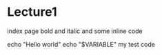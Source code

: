 # Lecture1
index page
bold and italic and some inline code

echo "Hello world"
echo "$VARIABLE"
my test code
